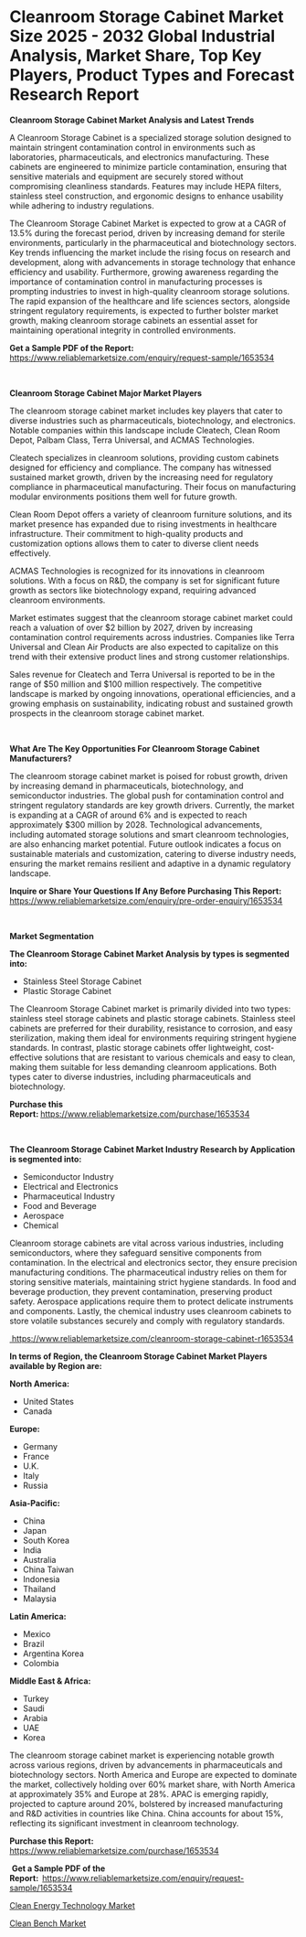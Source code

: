 <p><h1>Cleanroom Storage Cabinet Market Size 2025 - 2032 Global Industrial Analysis, Market Share, Top Key Players, Product Types and Forecast Research Report</h1></p><p><strong>Cleanroom Storage Cabinet Market Analysis and Latest Trends</strong></p>
<p><p>A Cleanroom Storage Cabinet is a specialized storage solution designed to maintain stringent contamination control in environments such as laboratories, pharmaceuticals, and electronics manufacturing. These cabinets are engineered to minimize particle contamination, ensuring that sensitive materials and equipment are securely stored without compromising cleanliness standards. Features may include HEPA filters, stainless steel construction, and ergonomic designs to enhance usability while adhering to industry regulations.</p><p>The Cleanroom Storage Cabinet Market is expected to grow at a CAGR of 13.5% during the forecast period, driven by increasing demand for sterile environments, particularly in the pharmaceutical and biotechnology sectors. Key trends influencing the market include the rising focus on research and development, along with advancements in storage technology that enhance efficiency and usability. Furthermore, growing awareness regarding the importance of contamination control in manufacturing processes is prompting industries to invest in high-quality cleanroom storage solutions. The rapid expansion of the healthcare and life sciences sectors, alongside stringent regulatory requirements, is expected to further bolster market growth, making cleanroom storage cabinets an essential asset for maintaining operational integrity in controlled environments.</p></p>
<p><strong>Get a Sample PDF of the Report:&nbsp;</strong> <a href="https://www.reliablemarketsize.com/enquiry/request-sample/1653534?utm_campaign=2115&utm_medium=2&utm_source=Github&utm_content=ia&utm_term=05032025&utm_id=cleanroom-storage-cabinet">https://www.reliablemarketsize.com/enquiry/request-sample/1653534</a></p>
<p>&nbsp;</p>
<p><strong>Cleanroom Storage Cabinet Major Market Players</strong></p>
<p><p>The cleanroom storage cabinet market includes key players that cater to diverse industries such as pharmaceuticals, biotechnology, and electronics. Notable companies within this landscape include Cleatech, Clean Room Depot, Palbam Class, Terra Universal, and ACMAS Technologies.</p><p>Cleatech specializes in cleanroom solutions, providing custom cabinets designed for efficiency and compliance. The company has witnessed sustained market growth, driven by the increasing need for regulatory compliance in pharmaceutical manufacturing. Their focus on manufacturing modular environments positions them well for future growth.</p><p>Clean Room Depot offers a variety of cleanroom furniture solutions, and its market presence has expanded due to rising investments in healthcare infrastructure. Their commitment to high-quality products and customization options allows them to cater to diverse client needs effectively.</p><p>ACMAS Technologies is recognized for its innovations in cleanroom solutions. With a focus on R&D, the company is set for significant future growth as sectors like biotechnology expand, requiring advanced cleanroom environments.</p><p>Market estimates suggest that the cleanroom storage cabinet market could reach a valuation of over $2 billion by 2027, driven by increasing contamination control requirements across industries. Companies like Terra Universal and Clean Air Products are also expected to capitalize on this trend with their extensive product lines and strong customer relationships.</p><p>Sales revenue for Cleatech and Terra Universal is reported to be in the range of $50 million and $100 million respectively. The competitive landscape is marked by ongoing innovations, operational efficiencies, and a growing emphasis on sustainability, indicating robust and sustained growth prospects in the cleanroom storage cabinet market.</p></p>
<p>&nbsp;</p>
<p><strong>What Are The Key Opportunities For Cleanroom Storage Cabinet Manufacturers?</strong></p>
<p><p>The cleanroom storage cabinet market is poised for robust growth, driven by increasing demand in pharmaceuticals, biotechnology, and semiconductor industries. The global push for contamination control and stringent regulatory standards are key growth drivers. Currently, the market is expanding at a CAGR of around 6% and is expected to reach approximately $300 million by 2028. Technological advancements, including automated storage solutions and smart cleanroom technologies, are also enhancing market potential. Future outlook indicates a focus on sustainable materials and customization, catering to diverse industry needs, ensuring the market remains resilient and adaptive in a dynamic regulatory landscape.</p></p>
<p><strong>Inquire or Share Your Questions If Any Before Purchasing This Report:</strong> <a href="https://www.reliablemarketsize.com/enquiry/pre-order-enquiry/1653534?utm_campaign=2115&utm_medium=2&utm_source=Github&utm_content=ia&utm_term=05032025&utm_id=cleanroom-storage-cabinet">https://www.reliablemarketsize.com/enquiry/pre-order-enquiry/1653534</a></p>
<p>&nbsp;</p>
<p><strong>Market Segmentation</strong></p>
<p><strong>The Cleanroom Storage Cabinet Market Analysis by types is segmented into:</strong></p>
<p><ul><li>Stainless Steel Storage Cabinet</li><li>Plastic Storage Cabinet</li></ul></p>
<p><p>The Cleanroom Storage Cabinet market is primarily divided into two types: stainless steel storage cabinets and plastic storage cabinets. Stainless steel cabinets are preferred for their durability, resistance to corrosion, and easy sterilization, making them ideal for environments requiring stringent hygiene standards. In contrast, plastic storage cabinets offer lightweight, cost-effective solutions that are resistant to various chemicals and easy to clean, making them suitable for less demanding cleanroom applications. Both types cater to diverse industries, including pharmaceuticals and biotechnology.</p></p>
<p><strong>Purchase this Report:&nbsp;</strong><a href="https://www.reliablemarketsize.com/purchase/1653534?utm_campaign=2115&utm_medium=2&utm_source=Github&utm_content=ia&utm_term=05032025&utm_id=cleanroom-storage-cabinet">https://www.reliablemarketsize.com/purchase/1653534</a></p>
<p>&nbsp;</p>
<p><strong>The Cleanroom Storage Cabinet Market Industry Research by Application is segmented into:</strong></p>
<p><ul><li>Semiconductor Industry</li><li>Electrical and Electronics</li><li>Pharmaceutical Industry</li><li>Food and Beverage</li><li>Aerospace</li><li>Chemical</li></ul></p>
<p><p>Cleanroom storage cabinets are vital across various industries, including semiconductors, where they safeguard sensitive components from contamination. In the electrical and electronics sector, they ensure precision manufacturing conditions. The pharmaceutical industry relies on them for storing sensitive materials, maintaining strict hygiene standards. In food and beverage production, they prevent contamination, preserving product safety. Aerospace applications require them to protect delicate instruments and components. Lastly, the chemical industry uses cleanroom cabinets to store volatile substances securely and comply with regulatory standards.</p></p>
<p><a href="https://www.reliablemarketsize.com/cleanroom-storage-cabinet-r1653534?utm_campaign=2115&utm_medium=2&utm_source=Github&utm_content=ia&utm_term=05032025&utm_id=cleanroom-storage-cabinet">&nbsp;https://www.reliablemarketsize.com/cleanroom-storage-cabinet-r1653534</a></p>
<p><strong>In terms of Region, the Cleanroom Storage Cabinet Market Players available by Region are:</strong></p>
<p>
    <p> <strong> North America: </strong>
        <ul>
            <li>United States</li>
            <li>Canada</li>
        </ul>
        </p> 
    <p> <strong> Europe: </strong>
        <ul>
            <li>Germany</li>
            <li>France</li>
            <li>U.K.</li>
            <li>Italy</li>
            <li>Russia</li>
        </ul>
        </p> 
    <p> <strong> Asia-Pacific: </strong>
        <ul>
            <li>China</li>
            <li>Japan</li>
            <li>South Korea</li>
            <li>India</li>
            <li>Australia</li>
            <li>China Taiwan</li>
            <li>Indonesia</li>
            <li>Thailand</li>
            <li>Malaysia</li>
        </ul>
        </p> 
    <p> <strong> Latin America: </strong>
        <ul>
            <li>Mexico</li>
            <li>Brazil</li>
            <li>Argentina Korea</li>
            <li>Colombia</li>
        </ul>
        </p> 
    <p> <strong> Middle East & Africa: </strong>
        <ul>
            <li>Turkey</li>
            <li>Saudi</li>
            <li>Arabia</li>
            <li>UAE</li>
            <li>Korea</li>
        </ul>
    </p>
    </p>
<p><p>The cleanroom storage cabinet market is experiencing notable growth across various regions, driven by advancements in pharmaceuticals and biotechnology sectors. North America and Europe are expected to dominate the market, collectively holding over 60% market share, with North America at approximately 35% and Europe at 28%. APAC is emerging rapidly, projected to capture around 20%, bolstered by increased manufacturing and R&D activities in countries like China. China accounts for about 15%, reflecting its significant investment in cleanroom technology.</p></p>
<p><strong>Purchase this Report: </strong><a href="https://www.reliablemarketsize.com/purchase/1653534?utm_campaign=2115&utm_medium=2&utm_source=Github&utm_content=ia&utm_term=05032025&utm_id=cleanroom-storage-cabinet">https://www.reliablemarketsize.com/purchase/1653534</a></p>
<p>&nbsp;<strong>Get a Sample PDF of the Report:&nbsp;&nbsp;</strong><a href="https://www.reliablemarketsize.com/enquiry/request-sample/1653534?utm_campaign=2115&utm_medium=2&utm_source=Github&utm_content=ia&utm_term=05032025&utm_id=cleanroom-storage-cabinet">https://www.reliablemarketsize.com/enquiry/request-sample/1653534</a></p>
<p><strong></strong></p>
<p><p><a href="https://github.com/sofayahoo2023/Market-Research-Report-List-7/blob/main/clean-energy-technology-market.md?utm_campaign=2115&utm_medium=2&utm_source=Github&utm_content=ia&utm_term=05032025&utm_id=cleanroom-storage-cabinet">Clean Energy Technology Market</a></p><p><a href="https://github.com/elhibacajka/Market-Research-Report-List-1/blob/main/clean-bench-market.md?utm_campaign=2115&utm_medium=2&utm_source=Github&utm_content=ia&utm_term=05032025&utm_id=cleanroom-storage-cabinet">Clean Bench Market</a></p></p>